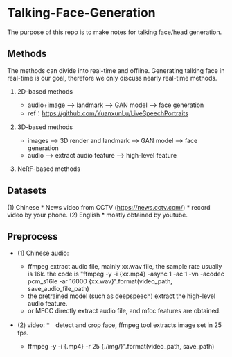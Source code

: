 # Talking-Face-Generation
  The purpose of this repo is to make notes for talking face/head generation.

## Methods
  The methods can divide into real-time and offline. Generating talking face in real-time is our goal, therefore we only discuss nearly real-time methods.
1. 2D-based methods
   * audio+image --> landmark --> GAN model --> face generation
   * ref：https://github.com/YuanxunLu/LiveSpeechPortraits
   
2. 3D-based methods
    * images --> 3D render and landmark --> GAN model --> face generation
    * audio --> extract audio feature --> high-level feature
    
4. NeRF-based methods

## Datasets
  (1) Chinese
     * News video from CCTV (https://news.cctv.com/)
     * record video by your phone.
  (2) English
     * mostly obtained by youtube.
     
## Preprocess
  * (1) Chinese audio: 
    * ffmpeg extract audio file, mainly xx.wav file, the sample rate usually is 16k. the code is "ffmpeg -y -i {xx.mp4} -async 1 -ac 1 -vn -acodec pcm_s16le -ar 16000 {xx.wav}".format(video_path, save_audio_file_path)
    * the pretrained model (such as deepspeech) extract the high-level audio feature.
    * or MFCC directly extract audio file, and mfcc features are obtained.
    
  * (2) video: 
    *　detect and crop face, ffmpeg tool extracts image set in 25 fps.
    * ffmpeg -y -i {.mp4} -r 25 {./img/}".format(video_path, save_path)
